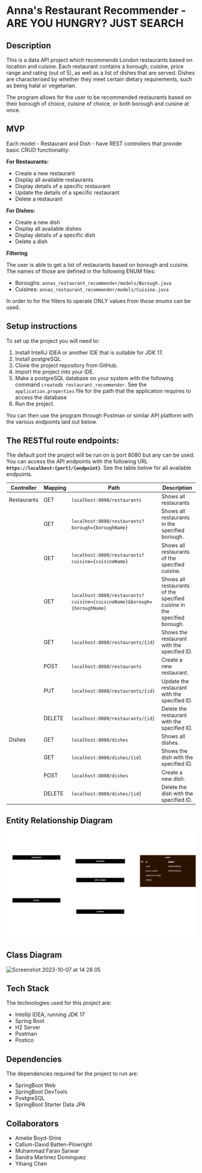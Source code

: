 # Anna's Restaurant Recommender - ARE YOU HUNGRY? JUST SEARCH 
## Description
This is a data API project which recommends London restaurants based on location and cuisine. Each restaurant contains a borough, cuisine, price range and rating (out of 5), as well as a list of dishes that are served. Dishes are characterised by whether they meet certain dietary requirements, such as being halal or vegetarian. 

The program allows for the user to be recommended restaurants based on their borough of choice, cuisine of choice, or both borough and cuisine at once. 

## MVP

Each model - Restaurant and Dish - have REST controllers that provide basic CRUD functionality:

**For Restaurants:**
- Create a new restaurant 
- Display all available restaurants
- Display details of a specific restaurant
- Update the details of a specific restaurant
- Delete a restaurant

**For Dishes:**
- Create a new dish
- Display all available dishes
- Display details of a specific dish
- Delete a dish

**Filtering**

The user is able to get a list of restaurants based on borough and cuisine. The names of those are defined in the following ENUM files:

- Boroughs: `annas_restaurant_recommender/models/Borough.java`
- Cuisines: `annas_restaurant_recommender/models/Cuisine.java`

In order to for the filters to operate ONLY values from those enums can be used.

## Setup instructions

To set up the project you will need to:
1. Install IntelliJ IDEA or another IDE that is suitable for JDK 17.
2. Install postgreSQL.
3. Clone the project repository from GitHub.
4. Import the project into your IDE.
5. Make a postgreSQL database on your system with the following command `createdb restaurant_recommender`. See the `application.properties` file for the path that the application requires to access the database 
6. Run the project.
   
You can then use the program through Postman or similar API platform with the various endpoints laid out below.

## The RESTful route endpoints:

The default port the project will be run on is port 8080 but any can be used. You can access the API endpoints with the following URL **`https://localhost:{port}/{endpoint}`**. See the table below for all available endpoints.

|Controller | Mapping |Path | Description |
|----------|-----------|------|-------------|
| Restaurants | GET	| `localhost:8080/restaurants` | Shows all restaurants
| | GET	| `localhost:8080/restaurants?borough={boroughName}`	| Shows all restaurants in the specified borough.
| | GET	| `localhost:8080/restaurants?cuisine={cuisineName}`	| Shows all restaurants of the specified cuisine.
| | GET	| `localhost:8080/restaurants?cuisine={cuisineName}&borough={boroughName}`	| Shows all restaurants of the specified cuisine in the specified borough.
| | GET	| `localhost:8080/restaurants/{id}`	| Shows the restaurant with the specified ID.
| | POST	| `localhost:8080/restaurants`	| Create a new restaurant.
| | PUT	| `localhost:8080/restaurants/{id}`	| Update the restaurant with the specified ID.
| | DELETE	| `localhost:8080/restaurants/{id}`	| Delete the restaurant with the specified ID.
| Dishes | GET | `localhost:8080/dishes`	| Shows all dishes.
| | GET	| `localhost:8080/dishes/{id}`	| Shows the dish with the specified ID.
| | POST	| `localhost:8080/dishes`	| Create a new dish.
| | DELETE	| `localhost:8080/dishes/{id}`	| Delete the dish with the specified ID.

## Entity Relationship Diagram
<img src = "./src/main/resources/diagrams/RestaurantRecommendation_ERD.png" alt= "entity relationship diagram"/>

## Class Diagram
<img width="610" alt="Screenshot 2023-10-07 at 14 28 05" src="https://github.com/amelieboydshire/annas_restaurant_recommender/assets/138167500/9232289f-bf85-44e2-93a3-fe2f1273071a">


## Tech Stack

The technologies used for this project are:

- Intelliji IDEA, running JDK 17
- Spring Boot
- H2 Server
- Postman
- Postico

## Dependencies

The dependencies required for the project to run are:
- SpringBoot Web
- SpringBoot DevTools
- PostgreSQL
- SpringBoot Starter Data JPA

## Collaborators

- Amelie Boyd-Shire
- Callum-David Batten-Plowright
- Muhammad Faran Sarwar
- Sandra Martinez Dominguez
- Yihang Chen
